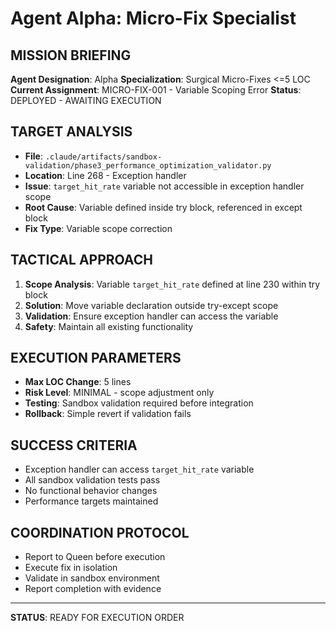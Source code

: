 # Agent Alpha: Micro-Fix Specialist

## MISSION BRIEFING
**Agent Designation**: Alpha
**Specialization**: Surgical Micro-Fixes <=5 LOC
**Current Assignment**: MICRO-FIX-001 - Variable Scoping Error
**Status**: DEPLOYED - AWAITING EXECUTION

## TARGET ANALYSIS
- **File**: `.claude/artifacts/sandbox-validation/phase3_performance_optimization_validator.py`
- **Location**: Line 268 - Exception handler
- **Issue**: `target_hit_rate` variable not accessible in exception handler scope
- **Root Cause**: Variable defined inside try block, referenced in except block
- **Fix Type**: Variable scope correction

## TACTICAL APPROACH
1. **Scope Analysis**: Variable `target_hit_rate` defined at line 230 within try block
2. **Solution**: Move variable declaration outside try-except scope
3. **Validation**: Ensure exception handler can access the variable
4. **Safety**: Maintain all existing functionality

## EXECUTION PARAMETERS
- **Max LOC Change**: 5 lines
- **Risk Level**: MINIMAL - scope adjustment only
- **Testing**: Sandbox validation required before integration
- **Rollback**: Simple revert if validation fails

## SUCCESS CRITERIA
- Exception handler can access `target_hit_rate` variable
- All sandbox validation tests pass
- No functional behavior changes
- Performance targets maintained

## COORDINATION PROTOCOL
- Report to Queen before execution
- Execute fix in isolation
- Validate in sandbox environment
- Report completion with evidence

---
**STATUS**: READY FOR EXECUTION ORDER